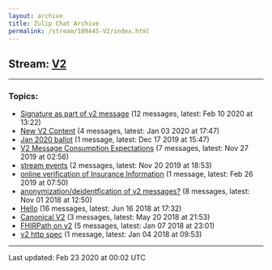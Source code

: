 ```yaml
---
layout: archive
title: Zulip Chat Archive
permalink: /stream/109445-V2/index.html
---
```


## Stream: [V2](https://hl7webmaster.github.io/zulip-hl7-org/stream/109445-V2/index.html)
---

### Topics:

* [Signature as part of v2 message](topic/Signature.20as.20part.20of.20v2.20message.html) (12 messages, latest: Feb 10 2020 at 13:22)
* [New V2 Content](topic/New.20V2.20Content.html) (4 messages, latest: Jan 03 2020 at 17:47)
* [Jan 2020 ballot](topic/Jan.202020.20ballot.html) (1 message, latest: Dec 17 2019 at 15:47)
* [V2 Message Consumption Expectations](topic/V2.20Message.20Consumption.20Expectations.html) (7 messages, latest: Nov 27 2019 at 02:56)
* [stream events](topic/stream.20events.html) (2 messages, latest: Nov 20 2019 at 18:53)
* [online verification of Insurance Information](topic/online.20verification.20of.20Insurance.20Information.html) (1 message, latest: Feb 26 2019 at 07:50)
* [anonymization/deidentfication of v2 messages?](topic/anonymization.2Fdeidentfication.20of.20v2.20messages.3F.html) (8 messages, latest: Nov 01 2018 at 12:50)
* [Hello](topic/Hello.html) (16 messages, latest: Jun 16 2018 at 17:32)
* [Canonical V2](topic/Canonical.20V2.html) (3 messages, latest: May 20 2018 at 21:53)
* [FHIRPath on v2](topic/FHIRPath.20on.20v2.html) (5 messages, latest: Jan 07 2018 at 23:01)
* [v2 http spec](topic/v2.20http.20spec.html) (1 message, latest: Jan 04 2018 at 09:53)

<hr><p>Last updated: Feb 23 2020 at 00:02 UTC</p>